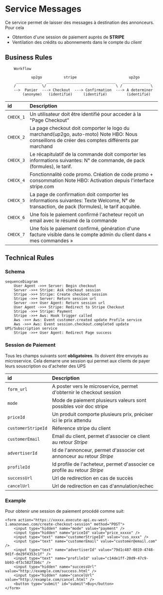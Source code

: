 # Service Messages

Ce service permet de laisser des messages à destination des annonceurs. Pour cela 

* Obtention d'une session de paiement auprès de **STRIPE**
* Ventilation des crédits ou abonnements dans le compte du *client*

## Business Rules

        Workflow
                
                up2go          stripe                        up2go
         ____________  ________________________________   _____________
        /            \/                                \ /             \
        -->  Panier  ---> Checkout  ---> Confirmation  ---> A determiner 
            (anonyme)	(identifié)     (identifié)         (identifié)


| id                | Description                                                                                                                                   |
|:------------------|:----------------------------------------------------------------------------------------------------------------------------------------------|
|`CHECK_1`          | Un utilisateur doit être identifié pour acceder à la "Page Checkout"                                                                          |
|`CHECK_2`          | La page checkout doit comporter le logo du marchand(up2go, auto-moto) Note HBO: Nous conseillons de créer des comptes différents par marchand |
|`CHECK_3`          | Le récapitulatif de la commande doit comporter les informations suivantes: N° de commande, de pack (formules), le tarif.                      |
|`CHECK_4`          | Fonctionnalité code promo. Création de code promo + consommation Note HBO: Activation depuis l'interface stripe.com                           |
|`CHECK_5`          | La page de confirmation doit comporter les informations suivantes: Texte Welcome, N° de transaction, de pack (formules), le tarif acquitée.   |
|`CHECK_6`          | Une fois le paiement confirmé l'acheteur reçoit un email avec le résumé de la commande                                                        |
|`CHECK_7`          | Une fois le paiement confirmé, génération d'une facture visible dans le compte admin du client dans « mes commandes »                         |

## Technical Rules

### Schema
```mermaid
sequenceDiagram
    User Agent ->>+ Server: Begin checkout
    Server ->>+ Stripe: Ask checkout session
    Stripe ->>+ Stripe: Create checkout session
    Stripe ->>+ Server: Return session url
    Server ->>+ User Agent: Return session url
    User Agent ->>+ Stripe: Redirect to Stripe Checkout
    Stripe ->>+ Stripe: Payment
    Stripe ->>+ Aws: Hook trigger called
    Aws ->>+ Aws: Event customer.created update Profile service
    Aws ->>+ Aws: Event session.checkout.completed update UPS/Subscription service
    Stripe ->>+ User Agent: Redirect Page success
```

### Session de Paiement

Tous les champs suivants sont **obligatoires**. Ils doivent être envoyés au microservice. Cela demarre une session qui permet aux clients de payer leurs souscription ou d'acheter des UPS

| id                | Description                                                               |
|:------------------|:--------------------------------------------------------------------------|
|`form_url`         | A poster vers le microservice, permet d'obternir le checkout session      |
|`mode`             | Mode de paiement plusieurs valeurs sont possibles voir doc stripe         |
|`priceId`          | Un produit comporte plusieurs prix, préciser ici le prix attendu          |
|`customerStripeId` | Réference stripe du client                                                |
|`customerEmail`    | Email du client, permet d'associer ce client au retour *Stripe*           |
|`advertiserId`     | Id de l'annonceur, permet d'associer cet annonceur au retour *Stripe*     |
|`profileId`        | Id profile de l'acheteur, permet d'associer ce profile au retour *Stripe* |
|`successUrl`       | Url de redirection en cas de succès                                       |
|`cancelUrl`        | Url de redirection en cas d'annulation/echec                              |



### Example
Pour obtenir une session de paiement procédé comme suit:

    <form action="https://xxxxx.execute-api.eu-west-1.amazonaws.com/create-checkout-session" method="POST">
        <input type="hidden" name="mode" value="payment" />
        <input type="hidden" name="priceId" value="price_xxxxx" />
        <input type="text" name="customerStripeId" value="cus_xxxx" />
        <input type="text" name="customerEmail" value="customer@email.com" />
        <input type="text" name="advertiserId" value="79d1c487-0819-4748-9d1f-de29f4353c1f" />
        <input type="text" name="profileId" value="c14de1ff-20d9-47c9-bb93-4f3c582f3b6c" />
        <input type="hidden" name="successUrl" value="http://example.com/success.html" />
        <input type="hidden" name="cancelUrl" value="http://example.com/cancel.html" />
        <button type="submit" id="submit">Buy</button>
    </form>

